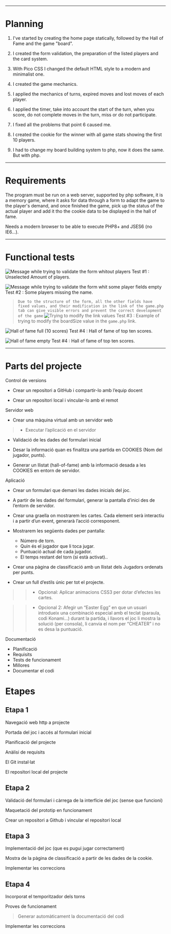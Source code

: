 ***

# Planning

1. I've started by creating the home page statically, followed by the Hall of Fame and the game "board".

2. I created the form validation, the preparation of the listed players and the card system.

3. With Pico CSS I changed the default HTML style to a modern and minimalist one.

4. I created the game mechanics.

5. I applied the mechanics of turns, expired moves and lost moves of each player.

6. I applied the timer, take into account the start of the turn, when you score, do not complete moves in the turn, miss or do not participate.

7. I fixed all the problems that point 6 caused me.

8. I created the cookie for the winner with all game stats showing the first 10 players.

9. I had to change my board building system to php, now it does the same. But with php.

***

# Requirements

The program must be run on a web server, supported by php software, it is a memory game, where it asks for data through a form to adapt the game to the player's demand, and once finished the game, pick up the status of the actual player and add it tho the cookie data to be displayed in the hall of fame.

Needs a modern browser to be able to execute PHP8+ and JSES6 (no IE6...).

***

# Functional tests

![Message while trying to validate the form whitout players](noNumberOfPlayers.jpg) Test #1 : Unselected Amount of players.

![Message while trying to validate the form whit some player fields empty](someNameFieldsEmpty.jpg) Test #2 : Some players missing the name.

> `Due to the structure of the form, all the other fields have fixed values, and their modification in the link of the game.php tab can give visible errors and prevent the correct development of the game`
>![Trying to modify the link values](modifyingLink.jpg) Test #3 : Example of trying to modify the boardSize value in the `game.php` link.

![Hall of fame full (10 scores)](fullHallOfFame.jpg) Test #4 : Hall of fame of top ten scores.

![Hall of fame empty](emptyHallOfFame.jpg) Test #4 : Hall of fame of top ten scores.

***




































































































# Parts del projecte
Control de versions 
 - Crear un repositori a GitHub i compartir-lo amb l’equip docent 

 - Crear un repositori local i vincular-lo amb el remot 

Servidor web 
 - Crear una màquina virtual amb un servidor web 

> - Executar l’aplicació en el servidor 

 - Validació de les dades del formulari inicial 

 - Desar la informació quan es finalitza una partida en COOKIES (Nom del jugador, punts). 

 - Generar un llistat (hall-of-fame) amb la informació desada a les COOKIES en entorn de servidor. 

Aplicació 
 - Crear un formulari que demani les dades inicials del joc. 

 - A partir de les dades del formulari, generar la pantalla d’inici des de l’entorn de servidor. 

 - Crear una graella on mostrarem les cartes. Cada element serà interactiu i a partir d’un event, generarà l’acció corresponent. 

 - Mostrarem les següents dades per pantalla: 
   - Número de torn. 
   - Quin és el jugador que li toca jugar. 
   - Puntuació actual de cada jugador. 
   - El temps restant del torn (si està activat).. 

 - Crear una pàgina de classificació amb un llistat dels Jugadors ordenats per punts. 

 - Crear un full d’estils únic per tot el projecte. 

>> - Opcional: Aplicar animacions CSS3 per dotar d’efectes les cartes. 

>> - Opcional 2: Afegir un “Easter Egg” en que un usuari introdueix una combinació especial amb el teclat (paraula, codi Konami…) durant la partida, i llavors el joc li mostra la solució (per consola), li canvia el nom per “CHEATER” i no es desa la puntuació.


Documentació 
 - Planificació 
 - Requisits 
 - Tests de funcionament 
 - Millores 
 - Documentar el codi 
 
# Etapes 
## Etapa 1 

Navegació web http a projecte 

Portada del joc i accés al formulari inicial 

Planificació del projecte 

Anàlisi de requisits 

El Git instal·lat 

El repositori local del projecte 

## Etapa 2 

Validació del formulari i càrrega de la interfície del joc (sense que funcioni) 

Maquetació del prototip en funcionament 

Crear un repositori a Github i vincular el repositori local

## Etapa 3 

Implementació del joc (que es pugui jugar correctament) 

Mostra de la pàgina de classificació a partir de les dades de la cookie. 

Implementar les correccions 

## Etapa 4 

Incorporat el temporitzador dels torns 

Proves de funcionament 

>Generar automàticament la documentació del codi 

Implementar les correccions 

